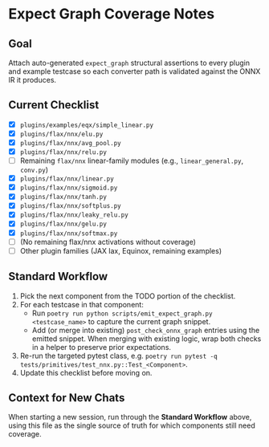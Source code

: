 # Expect Graph Coverage Notes

## Goal
Attach auto-generated `expect_graph` structural assertions to every plugin and example testcase so each converter path is validated against the ONNX IR it produces.

## Current Checklist
- [x] `plugins/examples/eqx/simple_linear.py`
- [x] `plugins/flax/nnx/elu.py`
- [x] `plugins/flax/nnx/avg_pool.py`
- [x] `plugins/flax/nnx/relu.py`
- [ ] Remaining `flax/nnx` linear-family modules (e.g., `linear_general.py`, `conv.py`)
- [x] `plugins/flax/nnx/linear.py`
- [x] `plugins/flax/nnx/sigmoid.py`
- [x] `plugins/flax/nnx/tanh.py`
- [x] `plugins/flax/nnx/softplus.py`
- [x] `plugins/flax/nnx/leaky_relu.py`
- [x] `plugins/flax/nnx/gelu.py`
- [x] `plugins/flax/nnx/softmax.py`
- [ ] (No remaining flax/nnx activations without coverage)
- [ ] Other plugin families (JAX lax, Equinox, remaining examples)

## Standard Workflow
1. Pick the next component from the TODO portion of the checklist.
2. For each testcase in that component:
   - Run `poetry run python scripts/emit_expect_graph.py <testcase_name>` to capture the current graph snippet.
   - Add (or merge into existing) `post_check_onnx_graph` entries using the emitted snippet. When merging with existing logic, wrap both checks in a helper to preserve prior expectations.
3. Re-run the targeted pytest class, e.g. `poetry run pytest -q tests/primitives/test_nnx.py::Test_<Component>`.
4. Update this checklist before moving on.

## Context for New Chats
When starting a new session, run through the **Standard Workflow** above, using this file as the single source of truth for which components still need coverage.
